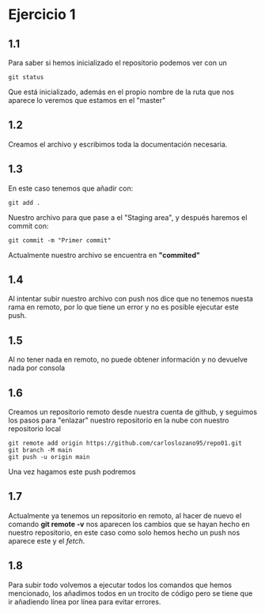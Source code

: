 # Ejercicio 1
## 1.1
Para saber si hemos inicializado el repositorio podemos ver con un
```
git status
```
Que está inicializado, además en el propio nombre de la ruta que nos aparece lo veremos que estamos en el "master"
## 1.2
Creamos el archivo y escribimos toda la documentación necesaria.
## 1.3
En este caso tenemos que añadir con:
```
git add .
```
Nuestro archivo para que pase a el "Staging area", y después haremos el commit con:
```
git commit -m "Primer commit"
```
Actualmente nuestro archivo se encuentra en **"commited"**
## 1.4
Al intentar subir nuestro archivo con push nos dice que no tenemos nuesta rama en remoto, por lo que tiene un error y no es posible ejecutar este push.
## 1.5
Al no tener nada en remoto, no puede obtener información y no devuelve nada por consola
## 1.6
Creamos un repositorio remoto desde nuestra cuenta de github, y seguimos los pasos para "enlazar" nuestro repositorio en la nube con nuestro repositorio local
```
git remote add origin https://github.com/carloslozano95/repo01.git
git branch -M main
git push -u origin main
```
Una vez hagamos este push podremos 
## 1.7
Actualmente ya tenemos un repositorio en remoto, al hacer de nuevo el comando **git remote -v** nos aparecen los cambios que se hayan hecho en nuestro repositorio, en este caso como solo hemos hecho un push nos aparece este y el _fetch_.
## 1.8
Para subir todo volvemos a ejecutar todos los comandos que hemos mencionado, los añadimos todos en un trocito de código pero se tiene que ir añadiendo línea por línea para evitar errores.
